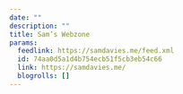 ```yaml
---
date: ""
description: ""
title: Sam’s Webzone
params:
  feedlink: https://samdavies.me/feed.xml
  id: 74aa0d5a1d4b754ecb51f5cb3eb54c66
  link: https://samdavies.me/
  blogrolls: []
---
```

